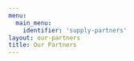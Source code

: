 ```yaml
---
menu:
  main_menu:
    identifier: 'supply-partners'
layout: our-partners
title: Our Partners
---
```


